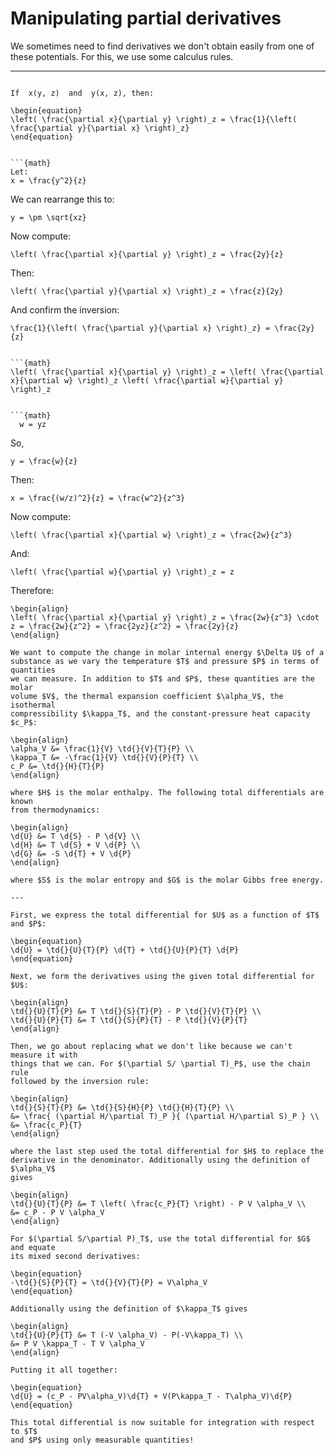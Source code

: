 # Manipulating partial derivatives

We sometimes need to find derivatives we don't obtain easily from one of these potentials. For this, we use some calculus rules.

---

``` {topic} Inversion Rule

If  x(y, z)  and  y(x, z), then:

\begin{equation}
\left( \frac{\partial x}{\partial y} \right)_z = \frac{1}{\left( \frac{\partial y}{\partial x} \right)_z}
\end{equation}
```

```{example}

```{math}
Let:
x = \frac{y^2}{z}
```

We can rearrange this to:
```{math}
y = \pm \sqrt{xz}
```

Now compute:
```{math}
\left( \frac{\partial x}{\partial y} \right)_z = \frac{2y}{z}
```

Then:
```{math}
\left( \frac{\partial y}{\partial x} \right)_z = \frac{z}{2y}
```

And confirm the inversion:
```{math}
\frac{1}{\left( \frac{\partial y}{\partial x} \right)_z} = \frac{2y}{z}
```

``` {topic} Chain Rule

```{math}
\left( \frac{\partial x}{\partial y} \right)_z = \left( \frac{\partial x}{\partial w} \right)_z \left( \frac{\partial w}{\partial y} \right)_z
```
```{example}

```{math}
  w = yz  
```
 So,   
 ```{math}
 y = \frac{w}{z}
 ```
Then:
```{math}
x = \frac{(w/z)^2}{z} = \frac{w^2}{z^3}
```

Now compute:
```{math}
\left( \frac{\partial x}{\partial w} \right)_z = \frac{2w}{z^3}
```

And:
```{math}
\left( \frac{\partial w}{\partial y} \right)_z = z
```

Therefore:
```{math}
\begin{align}
\left( \frac{\partial x}{\partial y} \right)_z = \frac{2w}{z^3} \cdot z = \frac{2w}{z^2} = \frac{2yz}{z^2} = \frac{2y}{z}
\end{align}
```

```{example} Change in internal energy
We want to compute the change in molar internal energy $\Delta U$ of a
substance as we vary the temperature $T$ and pressure $P$ in terms of quantities
we can measure. In addition to $T$ and $P$, these quantities are the molar
volume $V$, the thermal expansion coefficient $\alpha_V$, the isothermal
compressibility $\kappa_T$, and the constant-pressure heat capacity $c_P$:

\begin{align}
\alpha_V &= \frac{1}{V} \td{}{V}{T}{P} \\
\kappa_T &= -\frac{1}{V} \td{}{V}{P}{T} \\
c_P &= \td{}{H}{T}{P}
\end{align}

where $H$ is the molar enthalpy. The following total differentials are known
from thermodynamics:

\begin{align}
\d{U} &= T \d{S} - P \d{V} \\
\d{H} &= T \d{S} + V \d{P} \\
\d{G} &= -S \d{T} + V \d{P}
\end{align}

where $S$ is the molar entropy and $G$ is the molar Gibbs free energy.

---

First, we express the total differential for $U$ as a function of $T$ and $P$:

\begin{equation}
\d{U} = \td{}{U}{T}{P} \d{T} + \td{}{U}{P}{T} \d{P}
\end{equation}

Next, we form the derivatives using the given total differential for $U$:

\begin{align}
\td{}{U}{T}{P} &= T \td{}{S}{T}{P} - P \td{}{V}{T}{P} \\
\td{}{U}{P}{T} &= T \td{}{S}{P}{T} - P \td{}{V}{P}{T}
\end{align}

Then, we go about replacing what we don't like because we can't measure it with
things that we can. For $(\partial S/ \partial T)_P$, use the chain rule
followed by the inversion rule:

\begin{align}
\td{}{S}{T}{P} &= \td{}{S}{H}{P} \td{}{H}{T}{P} \\
&= \frac{ (\partial H/\partial T)_P }{ (\partial H/\partial S)_P } \\
&= \frac{c_P}{T}
\end{align}

where the last step used the total differential for $H$ to replace the
derivative in the denominator. Additionally using the definition of $\alpha_V$
gives

\begin{align}
\td{}{U}{T}{P} &= T \left( \frac{c_P}{T} \right) - P V \alpha_V \\
&= c_P - P V \alpha_V
\end{align}

For $(\partial S/\partial P)_T$, use the total differential for $G$ and equate
its mixed second derivatives:

\begin{equation}
-\td{}{S}{P}{T} = \td{}{V}{T}{P} = V\alpha_V
\end{equation}

Additionally using the definition of $\kappa_T$ gives

\begin{align}
\td{}{U}{P}{T} &= T (-V \alpha_V) - P(-V\kappa_T) \\
&= P V \kappa_T - T V \alpha_V
\end{align}

Putting it all together:

\begin{equation}
\d{U} = (c_P - PV\alpha_V)\d{T} + V(P\kappa_T - T\alpha_V)\d{P}
\end{equation}

This total differential is now suitable for integration with respect to $T$
and $P$ using only measurable quantities!
```
